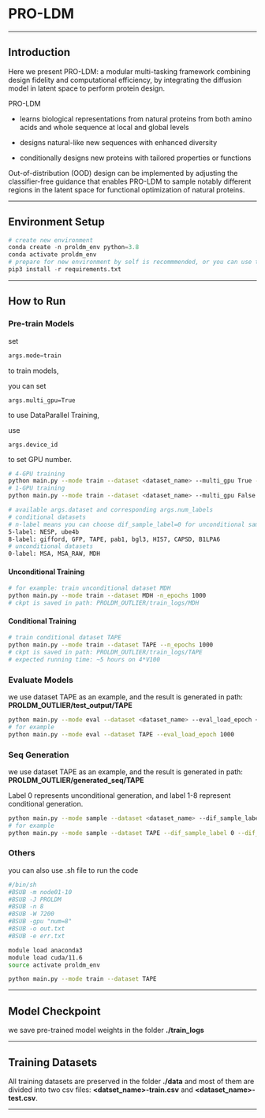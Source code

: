 # PRO-LDM

---



## Introduction

Here we present PRO-LDM: a modular multi-tasking framework combining design fidelity and computational efficiency, by integrating the diffusion model in latent space to perform protein design. 

PRO-LDM 

+ learns biological representations from natural proteins from both amino acids and whole sequence at local and global levels

+ designs natural-like new sequences with enhanced diversity

+ conditionally designs new proteins with tailored properties or functions

Out-of-distribution (OOD) design can be implemented by adjusting the classifier-free guidance that enables PRO-LDM to sample notably different regions in the latent space for functional optimization of natural proteins.



---



## Environment Setup

~~~python
# create new environment
conda create -n proldm_env python=3.8
conda activate proldm_env
# prepare for new environment by self is recommmended, or you can use the following command
pip3 install -r requirements.txt
~~~



---



## How to Run

### Pre-train Models

set 

~~~python
args.mode=train 
~~~

to train models,

you can set 

~~~
args.multi_gpu=True 
~~~

to use DataParallel Training, 

use 

~~~
args.device_id 
~~~

to set GPU number.

~~~bash
# 4-GPU training
python main.py --mode train --dataset <dataset_name> --multi_gpu True --device_id [0, 1, 2, 3]
# 1-GPU training
python main.py --mode train --dataset <dataset_name> --multi_gpu False --device_id [0]
~~~

~~~bash
# available args.dataset and corresponding args.num_labels
# conditional datasets
# n-label means you can choose dif_sample_label=0 for unconditional sample, and dif_sample_label=1~n for conditional sample
5-label: NESP, ube4b
8-label: gifford, GFP, TAPE, pab1, bgl3, HIS7, CAPSD, B1LPA6
# unconditional datasets
0-label: MSA, MSA_RAW, MDH
~~~



#### Unconditional Training

~~~bash
# for example: train unconditional dataset MDH
python main.py --mode train --dataset MDH -n_epochs 1000
# ckpt is saved in path: PROLDM_OUTLIER/train_logs/MDH
~~~



#### Conditional Training

~~~bash
# train conditional dataset TAPE
python main.py --mode train --dataset TAPE --n_epochs 1000
# ckpt is saved in path: PROLDM_OUTLIER/train_logs/TAPE
# expected running time: ~5 hours on 4*V100
~~~



### Evaluate Models

we use dataset TAPE as an example, and the result is generated in path: **PROLDM_OUTLIER/test_output/TAPE**

~~~bash
python main.py --mode eval --dataset <dataset_name> --eval_load_epoch <eval_epoch>
# for example
python main.py --mode eval --dataset TAPE --eval_load_epoch 1000
~~~

### Seq Generation

we use dataset TAPE as an example, and the result is generated in path: **PROLDM_OUTLIER/generated_seq/TAPE**

Label 0 represents unconditional generation, and label 1-8 represent conditional generation.

~~~sh
python main.py --mode sample --dataset <dataset_name> --dif_sample_label <label> --dif_sample_epoch <epoch>
# for example
python main.py --mode sample --dataset TAPE --dif_sample_label 0 --dif_sample_epoch 1000
~~~

### Others

you can also use .sh file to run the code

~~~sh
#/bin/sh
#BSUB -m node01-10
#BSUB -J PROLDM
#BSUB -n 8
#BSUB -W 7200
#BSUB -gpu "num=8"
#BSUB -o out.txt
#BSUB -e err.txt

module load anaconda3
module load cuda/11.6
source activate proldm_env

python main.py --mode train --dataset TAPE
~~~



---



## Model Checkpoint

we save pre-trained model weights in the folder **./train_logs**

---



## Training Datasets

All training datasets are preserved in the folder **./data** and most of them are divided into two csv files: **<datset_name>-train.csv** and **<dataset_name>-test.csv**.



---



